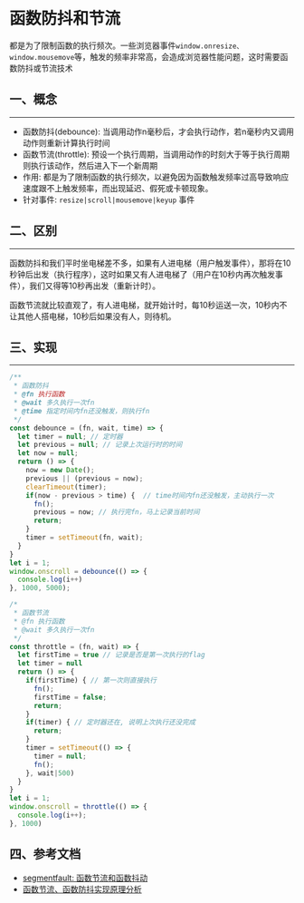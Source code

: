<!-- 2017/7/6  -->

# 函数防抖和节流

都是为了限制函数的执行频次。一些浏览器事件`window.onresize、window.mousemove`等，触发的频率非常高，会造成浏览器性能问题，这时需要函数防抖或节流技术

<!--more-->

## 一、概念

---

- 函数防抖(debounce): 当调用动作n毫秒后，才会执行动作，若n毫秒内又调用动作则重新计算执行时间
- 函数节流(throttle): 预设一个执行周期，当调用动作的时刻大于等于执行周期则执行该动作，然后进入下一个新周期
- 作用: 都是为了限制函数的执行频次，以避免因为函数触发频率过高导致响应速度跟不上触发频率，而出现延迟、假死或卡顿现象。
- 针对事件: `resize|scroll|mousemove|keyup` 事件

## 二、区别

---

函数防抖和我们平时坐电梯差不多，如果有人进电梯（用户触发事件），那将在10秒钟后出发（执行程序），这时如果又有人进电梯了（用户在10秒内再次触发事件），我们又得等10秒再出发（重新计时）。

函数节流就比较直观了，有人进电梯，就开始计时，每10秒运送一次，10秒内不让其他人搭电梯，10秒后如果没有人，则待机。

## 三、实现

---

```javascript
/**
 * 函数防抖
 * @fn 执行函数
 * @wait 多久执行一次fn
 * @time 指定时间内fn还没触发，则执行fn
 */
const debounce = (fn, wait, time) => {
  let timer = null; // 定时器
  let previous = null; // 记录上次运行时的时间
  let now = null;
  return () => {
    now = new Date();
    previous || (previous = now);
    clearTimeout(timer);
    if(now - previous > time) {  // time时间内fn还没触发，主动执行一次
      fn();
      previous = now; // 执行完fn，马上记录当前时间
      return;
    }
    timer = setTimeout(fn, wait);
  }
}
let i = 1;
window.onscroll = debounce(() => {
  console.log(i++)
}, 1000, 5000);
```

```javascript
/*
 * 函数节流
 * @fn 执行函数
 * @wait 多久执行一次fn
 */
const throttle = (fn, wait) => {
  let firstTime = true // 记录是否是第一次执行的flag
  let timer = null
  return () => {
    if(firstTime) { // 第一次则直接执行
      fn();
      firstTime = false;
      return;
    }
    if(timer) { // 定时器还在, 说明上次执行还没完成
      return;
    }
    timer = setTimeout(() => {
      timer = null;
      fn();
    }, wait|500)
  }
}
let i = 1;
window.onscroll = throttle(() => {
  console.log(i++);
}, 1000)
```

## 四、参考文档

- [segmentfault: 函数节流和函数抖动](https://segmentfault.com/a/1190000008768202)
- [函数节流、函数防抖实现原理分析](https://rockjins.js.org/2017/02/21/2017-02-21-debounce-function/)
